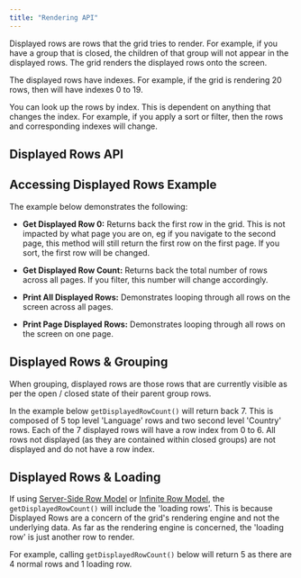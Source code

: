 ```yaml
---
title: "Rendering API"
---
```


Displayed rows are rows that the grid tries to render. For example, if you have a group that is closed, the children of that group will not appear in the displayed rows. The grid renders the displayed rows onto the screen.

The displayed rows have indexes. For example, if the grid is rendering 20 rows, then will have indexes 0 to 19.

You can look up the rows by index. This is dependent on anything that changes the index. For example, if you apply a sort or filter, then the rows and corresponding indexes will change.

## Displayed Rows API

<api-documentation source='grid-api/api.json' section="displayedRows"></api-documentation>

## Accessing Displayed Rows Example

The example below demonstrates the following:

- **Get Displayed Row 0:** Returns back the first row in the grid. This is not impacted by what page you are on, eg if you navigate to the second page, this method will still return the first row on the first page. If you sort, the first row will be changed.

- **Get Displayed Row Count:** Returns back the total number of rows across all pages. If you filter, this number will change accordingly.

- **Print All Displayed Rows:** Demonstrates looping through all rows on the screen across all pages.

- **Print Page Displayed Rows:** Demonstrates looping through all rows on the screen on one page.

<grid-example title='Get Displayed Row' name='get-displayed-row' type='generated'></grid-example>

## Displayed Rows & Grouping

When grouping, displayed rows are those rows that are currently visible as per the open / closed state of their parent group rows.

In the example below `getDisplayedRowCount()` will return back 7. This is composed of 5 top level 'Language' rows and two second level 'Country' rows. Each of the 7 displayed rows will have a row index from 0 to 6. All rows not displayed (as they are contained within closed groups) are not displayed and do not have a row index.

<image-caption src="rendering-api/resources/rowGroups.png" alt="Row Groups" width="40rem" centered="true" toggledarkmode="true"></image-caption>

## Displayed Rows & Loading


If using [Server-Side Row Model](/server-side-model/) or [Infinite Row Model](/infinite-scrolling/), the `getDisplayedRowCount()` will include the 'loading rows'. This is because Displayed Rows are a concern of the grid's rendering engine and not the underlying data. As far as the rendering engine is concerned, the 'loading row' is just another row to render.

For example, calling `getDisplayedRowCount()` below will return 5 as there are 4 normal rows and 1 loading row.

<image-caption src="rendering-api/resources/serverSideLoading.png" alt="Server Side Loading" width="38rem" centered="true" toggledarkmode="true"></image-caption>

